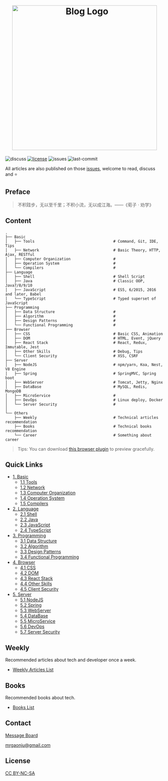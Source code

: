 <h1 align="center">
    <img width="460" src="https://github.com/muwenzi/Program-Blog/blob/next/resource/img/logo.svg" alt="Blog Logo">
</h1>

![discuss][discuss-image]
[![license][license-image]][license-url]
![issues][issues-image]
![last-commit][last-commit-image]

All articles are also published on those [issues][issues-url], welcome to read, discuss and :star:

## Preface

> 不积跬步，无以至千里；不积小流，无以成江海。——《荀子 · 劝学》

## Content

```text
.
├── Basic
│   ├── Tools                                   # Command, Git, IDE, Tips
│   ├── Network                                 # Basic Theory, HTTP, Ajax, RESTful
│   ├── Computer Organization                   # 
│   ├── Operation System                        # 
│   └── Compilers                               # 
├── Language
│   ├── Shell                                   # Shell Script
│   ├── Java                                    # Classic OOP, Java7/8/9/10
│   ├── JavaScript                              # ES5, 6/2015, 2016 and later, Babel
│   └── TypeScript                              # Typed superset of JavaScript
├── Programming
│   ├── Data Structure                          # 
│   ├── Algorithm                               # 
│   ├── Design Patterns                         # 
│   └── Functional Programming                  # 
├── Browser
│   ├── CSS                                     # Basic CSS, Animation
│   ├── DOM                                     # HTML, Event, jQuery
│   ├── React Stack                             # React, Redux, Immutable, Jest
│   ├── Other Skills                            # Debug, Tips
│   └── Client Security                         # XSS, CSRF
├── Server
│   ├── NodeJS                                  # npm/yarn, Koa, Nest, V8 Engine
│   ├── Spring                                  # SpringMVC, Spring boot
│   ├── WebServer                               # Tomcat, Jetty, Nginx
│   ├── DataBase                                # MySQL, Redis, MongoDB
│   ├── MicroService                            # 
│   ├── DevOps                                  # Linux deploy, Docker
│   └── Server Security                         # 
│
└── Others
    ├── Weekly                                  # Technical articles recommendation
    ├── Books                                   # Technical books recommendation
    └── Career                                  # Something about career
```

> Tips: You can download [this browser plugin](octotree-url) to preview gracefully.

## Quick Links

- [1. Basic](https://github.com/muwenzi/Program-Blog/blob/master/1.%20Basic/index.md)
  - [1.1 Tools][1.1-url]
  - [1.2 Network][1.2-url]
  - [1.3 Computer Organization][1.3-url]
  - [1.4 Operation System][1.4-url]
  - [1.5 Compilers][1.5-url]
- [2. Language](https://github.com/muwenzi/Program-Blog/blob/master/2.%20Language/index.md)
  - [2.1 Shell][2.1-url]
  - [2.2 Java][2.2-url]
  - [2.3 JavaScript][2.3-url]
  - [2.4 TypeScript][2.4-url]
- [3. Programming](https://github.com/muwenzi/Program-Blog/blob/master/3.%20Programming/index.md)
  - [3.1 Data Structure][3.1-url]
  - [3.2 Algorithm][3.2-url]
  - [3.3 Design Patterns][3.3-url]
  - [3.4 Functional Programming][3.4-url]
- [4. Browser](https://github.com/muwenzi/Program-Blog/blob/master/4.%20Client/index.md)
  - [4.1 CSS][4.1-url]
  - [4.2 DOM][4.2-url]
  - [4.3 React Stack][4.3-url]
  - [4.4 Other Skills]()
  - [4.5 Client Security][4.5-url]
- [5. Server](https://github.com/muwenzi/Program-Blog/blob/master/5.%20Server/index.md)
  - [5.1 NodeJS][5.1-url]
  - [5.2 Spring][5.2-url]
  - [5.3 WebServer][5.3-url]
  - [5.4 DataBase][5.4-url]
  - [5.5 MicroService][5.5-url]
  - [5.6 DevOps][5.6-url]
  - [5.7 Server Security][5.7-url]

## Weekly

Recommended articles about tech and developer once a week.

- [Weekly Articles List][weekly-url]

## Books

Recommended books about tech.

- [Books List][books-url]

## Contact

[Message Board][message-board-url]

mrgaonju@gmail.com

## License

[CC BY-NC-SA][license-url]

[license-image]: https://img.shields.io/badge/license-CC%20BY--NC--SA-green.svg?style=flat-square
[discuss-image]: https://img.shields.io/badge/discuss-welcome-brightgreen.svg?style=flat-square
[issues-image]: https://img.shields.io/github/issues/muwenzi/program-blog.svg?style=flat-square
[last-commit-image]: https://img.shields.io/github/last-commit/muwenzi/program-blog.svg?style=flat-square

[license-url]: https://creativecommons.org/licenses/by-nc-sa/4.0/deed.zh
[english-url]: https://github.com/muwenzi/Program-Blog/tree/english
[issues-url]: https://github.com/muwenzi/Program-Blog/issues
[octotree-url]: https://github.com/buunguyen/octotree
[message-board-url]: https://github.com/muwenzi/Program-Blog/issues/91
[weekly-url]: https://github.com/muwenzi/Program-Blog/issues?q=is%3Aissue+is%3Aopen+label%3Aweekly
[books-url]: https://github.com/muwenzi/Program-Blog/labels/Books

[1.1-url]: https://github.com/muwenzi/Program-Blog/labels/1.1%20Tools
[1.2-url]: https://github.com/muwenzi/Program-Blog/labels/1.2%20Network
[1.3-url]: https://github.com/muwenzi/Program-Blog/labels/1.3%20Computer%20Organization
[1.4-url]: https://github.com/muwenzi/Program-Blog/labels/1.4%20Operation%20System
[1.5-url]: https://github.com/muwenzi/Program-Blog/labels/1.5%20Compilers
[2.1-url]: https://github.com/muwenzi/Program-Blog/labels/2.1%20Shell
[2.2-url]: https://github.com/muwenzi/Program-Blog/labels/2.2%20Java
[2.3-url]: https://github.com/muwenzi/Program-Blog/labels/2.3%20JavaScript
[2.4-url]: https://github.com/muwenzi/Program-Blog/labels/2.4%20TypeScript
[3.1-url]: https://github.com/muwenzi/Program-Blog/labels/3.1%20Data%20Structure
[3.2-url]: https://github.com/muwenzi/Program-Blog/labels/3.2%20Algorithm
[3.3-url]: https://github.com/muwenzi/Program-Blog/labels/3.3%20Design%20Patterns
[3.4-url]: https://github.com/muwenzi/Program-Blog/labels/3.4%20Functional%20Programming
[4.1-url]: https://github.com/muwenzi/Program-Blog/labels/4.1%20CSS
[4.2-url]: https://github.com/muwenzi/Program-Blog/labels/4.2%20DOM
[4.3-url]: https://github.com/muwenzi/Program-Blog/labels/4.3%20React%20Stack
[4.5-url]: https://github.com/muwenzi/Program-Blog/labels/4.5%20Client%20Security
[5.1-url]: https://github.com/muwenzi/Program-Blog/labels/5.1%20NodeJS
[5.2-url]: https://github.com/muwenzi/Program-Blog/labels/5.2%20Spring
[5.3-url]: https://github.com/muwenzi/Program-Blog/labels/5.3%20WebServer
[5.4-url]: https://github.com/muwenzi/Program-Blog/labels/5.4%20DataBase
[5.5-url]: https://github.com/muwenzi/Program-Blog/labels/5.5%20MicroService
[5.6-url]: https://github.com/muwenzi/Program-Blog/labels/5.6%20DevOps
[5.7-url]: https://github.com/muwenzi/Program-Blog/labels/5.7%20Server%20Security